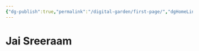 ```yaml
---
{"dg-publish":true,"permalink":"/digital-garden/first-page/","dgHomeLink":true,"dgPassFrontmatter":false}
---
```




# Jai Sreeraam